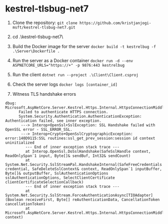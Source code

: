 # kestrel-tlsbug-net7

1. Clone the repository:
`git clone https://github.com/kristjanjogi-msft/kestrel-tlsbug-net7.git`

1. cd .\kestrel-tlsbug-net7\

1. Build the Docker image for the server
`docker build -t kestrelbug -f .\Server\Dockerfile .`

1. Run the server as a Docker container
`docker run -d --env ASPNETCORE_URLS="https://+" -p 9876:443 kestrelbug`

1. Run the client
`dotnet run --project .\Client\Client.csproj`

1. Check the server logs
`docker logs [container_id]`

1. Witness TLS handshake errors
```
dbug: Microsoft.AspNetCore.Server.Kestrel.Https.Internal.HttpsConnectionMiddleware[1]
      Failed to authenticate HTTPS connection.
      System.Security.Authentication.AuthenticationException: Authentication failed, see inner exception.
       ---> Interop+OpenSsl+SslException: SSL Handshake failed with OpenSSL error - SSL_ERROR_SSL.
       ---> Interop+Crypto+OpenSslCryptographicException: error:140D9115:SSL routines:ssl_get_prev_session:session id context uninitialized
         --- End of inner exception stack trace ---
         at Interop.OpenSsl.DoSslHandshake(SafeSslHandle context, ReadOnlySpan`1 input, Byte[]& sendBuf, Int32& sendCount)
         at System.Net.Security.SslStreamPal.HandshakeInternal(SafeFreeCredentials credential, SafeDeleteSslContext& context, ReadOnlySpan`1 inputBuffer, Byte[]& outputBuffer, SslAuthenticationOptions sslAuthenticationOptions, SelectClientCertificate clientCertificateSelectionCallback)
         --- End of inner exception stack trace ---
         at System.Net.Security.SslStream.ForceAuthenticationAsync[TIOAdapter](Boolean receiveFirst, Byte[] reAuthenticationData, CancellationToken cancellationToken)
         at Microsoft.AspNetCore.Server.Kestrel.Https.Internal.HttpsConnectionMiddleware.OnConnectionAsync(ConnectionContext context)
```
